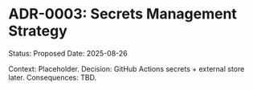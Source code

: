 # ADR-0003: Secrets Management Strategy

Status: Proposed
Date: 2025-08-26

Context: Placeholder.
Decision: GitHub Actions secrets + external store later.
Consequences: TBD.
